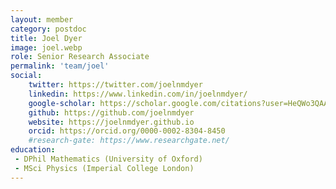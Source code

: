 ```yaml
---
layout: member
category: postdoc
title: Joel Dyer
image: joel.webp
role: Senior Research Associate
permalink: 'team/joel'
social:
    twitter: https://twitter.com/joelnmdyer
    linkedin: https://www.linkedin.com/in/joelnmdyer/
    google-scholar: https://scholar.google.com/citations?user=HeQWo3QAAAAJ&hl=en
    github: https://github.com/joelnmdyer
    website: https://joelnmdyer.github.io
    orcid: https://orcid.org/0000-0002-8304-8450
    #research-gate: https://www.researchgate.net/
education:
 - DPhil Mathematics (University of Oxford)
 - MSci Physics (Imperial College London)
---
```

